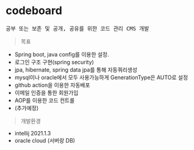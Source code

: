 # codeboard

<pre>
공부 또는 보존 및 공개, 공유를 위한 코드 관리 CMS 개발
</pre>

> 목표

* Spring boot, java config를 이용한 설정.
* 로그인 구조 구현(spring security)
* jpa, hibernate, spring data jpa를 통해 자동쿼리생성
* mysql이나 oracle에서 모두 사용가능하게 GenerationType은 AUTO로 설정
* github action을 이용한 자동배포
* 이메일 인증을 통한 회원가입
* AOP를 이용한 코드 컨트롤
* (추가예정)

> 개발환경

* intellij 2021.1.3
* oracle cloud (서버랑 DB)
